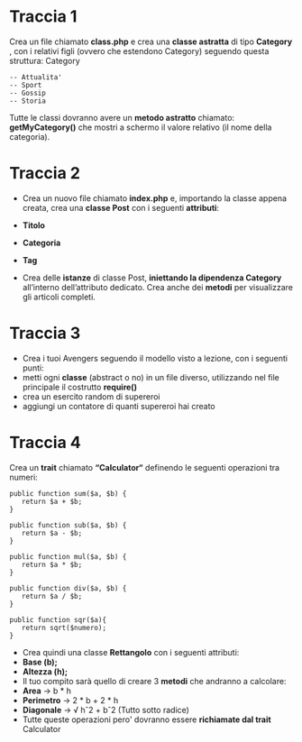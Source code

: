 # Traccia 1
Crea un file chiamato **class.php** e crea una **classe astratta** di tipo **Category** , con i relativi figli (ovvero che estendono Category) seguendo questa struttura:
Category
```
-- Attualita' 
-- Sport
-- Gossip
-- Storia
```


Tutte le classi dovranno avere un **metodo astratto** chiamato: **getMyCategory()** che mostri a schermo il valore relativo (il nome della categoria).

# Traccia 2
- Crea un nuovo file chiamato **index.php** e, importando la classe appena creata, crea una **classe Post** con i seguenti **attributi**:
- **Titolo** 
- **Categoria** 
- **Tag**


- Crea delle **istanze** di classe Post, **iniettando la dipendenza Category** all’interno dell’attributo dedicato. Crea anche dei **metodi** per visualizzare gli articoli completi.


# Traccia 3
- Crea i tuoi Avengers seguendo il modello visto a lezione, con i seguenti punti:
- metti ogni **classe** (abstract o no) in un file diverso, utilizzando nel file principale il costrutto **require()**
- crea un esercito random di supereroi
- aggiungi un contatore di quanti supereroi hai creato


# Traccia 4
Crea un **trait** chiamato **“Calculator“** definendo le seguenti operazioni tra numeri:
```
public function sum($a, $b) { 
   return $a + $b;
}

public function sub($a, $b) { 
   return $a - $b;
}

public function mul($a, $b) {
   return $a * $b;
}

public function div($a, $b) {
   return $a / $b;
}

public function sqr($a){
   return sqrt($numero);
}
```


- Crea quindi una classe **Rettangolo** con i seguenti attributi: 
- **Base (b);**
- **Altezza (h);**
- Il tuo compito sarà quello di creare 3 **metodi** che andranno a calcolare:
- **Area** → b * h
- **Perimetro** → 2 * b + 2 * h
- **Diagonale** → √ hˆ2 + bˆ2 (Tutto sotto radice)
- Tutte queste operazioni pero' dovranno essere **richiamate dal trait** Calculator
